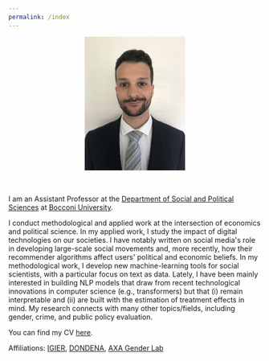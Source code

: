 ```yaml
---
permalink: /index
---
```


<div align="center"> <img class="skill-row-img" src="./images/Germain_Gauthier.jpg" width=200 > </div>

&nbsp; 

I am an Assistant Professor at the [Department of Social and Political Sciences](https://sps.unibocconi.eu/) at [Bocconi University](https://www.unibocconi.eu/wps/wcm/connect/Bocconi/SitoPubblico_EN/Navigation+Tree/Home/).

I conduct methodological and applied work at the intersection of economics and political science. In my applied work, I study the impact of digital technologies on our societies. I have notably written on social media's role in developing large-scale social movements and, more recently, how their recommender algorithms affect users' political and economic beliefs. In my methodological work, I develop new machine-learning tools for social scientists, with a particular focus on text as data. Lately, I have been mainly interested in building NLP models that draw from recent technological innovations in computer science (e.g., transformers) but that (i) remain interpretable and (ii) are built with the estimation of treatment effects in mind. My research connects with many other topics/fields, including gender, crime, and public policy evaluation. 

You can find my CV [here](https://www.dropbox.com/s/wo9xrlgyodbgth1/CV_Germain_Gauthier.pdf?dl=0).

Affiliations: [IGIER](https://igier.unibocconi.eu/), [DONDENA](https://dondena.unibocconi.eu/), [AXA Gender Lab](https://genderlab.unibocconi.eu/)
